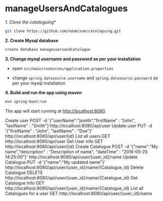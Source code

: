 # manageUsersAndCatalogues

*1. Clone the  cataloguing**

```bash
git clone https://github.com/ndumisom/cataloguing.git
```

**2. Create Mysql database**
```bash
create database manageusersandCatalogue
```

**3. Change mysql username and password as per your installation**

+ open `src/main/resources/application.properties`

+ change `spring.datasource.username` and `spring.datasource.password` as per your mysql installation

**4. Build and run the app using maven**

```bash
mvn spring-boot:run
```

The app will start running at <http://localhost:8080>.

Create user
POST -d '{"userName":"jsmith","firstName" : "John", "lastName" : "Smith"}'http://localhost:8080/api/user
Update user
PUT -d '{"firstName" : "John", "lastName" : "Doe"}' http://localhost:8080/api/user/{id}
List all users
 GET http://localhost:8080/api/user
Get User info
 GET http://localhost:8080/api/user/{id}
Create Catalogue
 POST -d '{"name":"My name","description" : "Description of name", "dateTime" : "2016-05-25 14:25:00"}' http://localhost:8080/api/user/{user_id}/name
Update Catalogue
PUT -d '{"name":"My updated name"}' http://localhost:8080/api/user/{user_id}/name/{Catalogue_id}
Delete Catalogue
DELETE http://localhost:8080/api/user/{user_id}/name/{Catalogue_id}
Get Catalogue Info
GET http://localhost:8080/api/user/{user_id}/name/{Catalogue_id}
List all Catalogues for a user
GET http://localhost:8080/api/user/{user_id}/name
